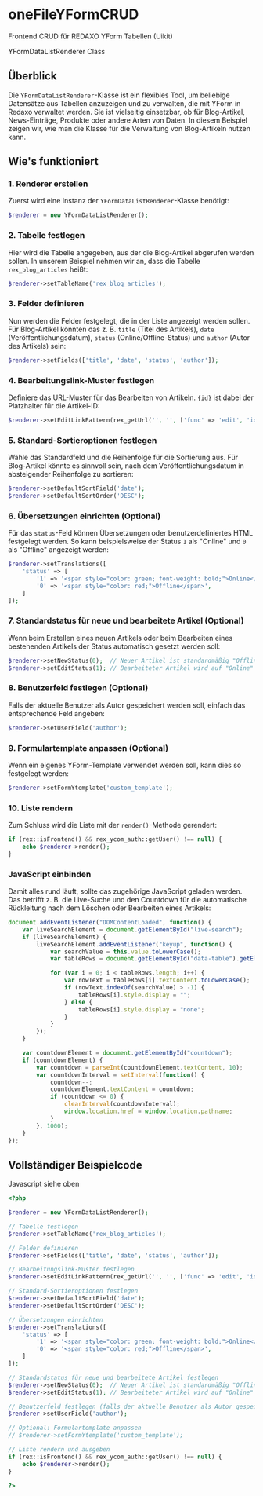 # oneFileYFormCRUD
Frontend CRUD für REDAXO YForm Tabellen (Uikit)

YFormDataListRenderer Class

## Überblick

Die `YFormDataListRenderer`-Klasse ist ein flexibles Tool, um beliebige Datensätze aus Tabellen anzuzeigen und zu verwalten, die mit YForm in Redaxo verwaltet werden. Sie ist vielseitig einsetzbar, ob für Blog-Artikel, News-Einträge, Produkte oder andere Arten von Daten. In diesem Beispiel zeigen wir, wie man die Klasse für die Verwaltung von Blog-Artikeln nutzen kann.

## Wie's funktioniert

### 1. Renderer erstellen

Zuerst wird eine Instanz der `YFormDataListRenderer`-Klasse benötigt:

```php
$renderer = new YFormDataListRenderer();
```

### 2. Tabelle festlegen

Hier wird die Tabelle angegeben, aus der die Blog-Artikel abgerufen werden sollen. In unserem Beispiel nehmen wir an, dass die Tabelle `rex_blog_articles` heißt:

```php
$renderer->setTableName('rex_blog_articles');
```

### 3. Felder definieren

Nun werden die Felder festgelegt, die in der Liste angezeigt werden sollen. Für Blog-Artikel könnten das z. B. `title` (Titel des Artikels), `date` (Veröffentlichungsdatum), `status` (Online/Offline-Status) und `author` (Autor des Artikels) sein:

```php
$renderer->setFields(['title', 'date', 'status', 'author']);
```

### 4. Bearbeitungslink-Muster festlegen

Definiere das URL-Muster für das Bearbeiten von Artikeln. `{id}` ist dabei der Platzhalter für die Artikel-ID:

```php
$renderer->setEditLinkPattern(rex_getUrl('', '', ['func' => 'edit', 'id' => '{id}']));
```

### 5. Standard-Sortieroptionen festlegen

Wähle das Standardfeld und die Reihenfolge für die Sortierung aus. Für Blog-Artikel könnte es sinnvoll sein, nach dem Veröffentlichungsdatum in absteigender Reihenfolge zu sortieren:

```php
$renderer->setDefaultSortField('date');
$renderer->setDefaultSortOrder('DESC');
```

### 6. Übersetzungen einrichten (Optional)

Für das `status`-Feld können Übersetzungen oder benutzerdefiniertes HTML festgelegt werden. So kann beispielsweise der Status `1` als "Online" und `0` als "Offline" angezeigt werden:

```php
$renderer->setTranslations([
    'status' => [
        '1' => '<span style="color: green; font-weight: bold;">Online</span>',
        '0' => '<span style="color: red;">Offline</span>',
    ]
]);
```

### 7. Standardstatus für neue und bearbeitete Artikel (Optional)

Wenn beim Erstellen eines neuen Artikels oder beim Bearbeiten eines bestehenden Artikels der Status automatisch gesetzt werden soll:

```php
$renderer->setNewStatus(0);  // Neuer Artikel ist standardmäßig "Offline"
$renderer->setEditStatus(1); // Bearbeiteter Artikel wird auf "Online" gesetzt
```

### 8. Benutzerfeld festlegen (Optional)

Falls der aktuelle Benutzer als Autor gespeichert werden soll, einfach das entsprechende Feld angeben:

```php
$renderer->setUserField('author');
```

### 9. Formulartemplate anpassen (Optional)

Wenn ein eigenes YForm-Template verwendet werden soll, kann dies so festgelegt werden:

```php
$renderer->setFormYtemplate('custom_template');
```

### 10. Liste rendern

Zum Schluss wird die Liste mit der `render()`-Methode gerendert:

```php
if (rex::isFrontend() && rex_ycom_auth::getUser() !== null) {
    echo $renderer->render();
}
```

### JavaScript einbinden

Damit alles rund läuft, sollte das zugehörige JavaScript geladen werden. Das betrifft z. B. die Live-Suche und den Countdown für die automatische Rückleitung nach dem Löschen oder Bearbeiten eines Artikels:

```javascript
document.addEventListener("DOMContentLoaded", function() {
    var liveSearchElement = document.getElementById("live-search");
    if (liveSearchElement) {
        liveSearchElement.addEventListener("keyup", function() {
            var searchValue = this.value.toLowerCase();
            var tableRows = document.getElementById("data-table").getElementsByTagName("tr");

            for (var i = 0; i < tableRows.length; i++) {
                var rowText = tableRows[i].textContent.toLowerCase();
                if (rowText.indexOf(searchValue) > -1) {
                    tableRows[i].style.display = "";
                } else {
                    tableRows[i].style.display = "none";
                }
            }
        });
    }

    var countdownElement = document.getElementById("countdown");
    if (countdownElement) {
        var countdown = parseInt(countdownElement.textContent, 10);
        var countdownInterval = setInterval(function() {
            countdown--;
            countdownElement.textContent = countdown;
            if (countdown <= 0) {
                clearInterval(countdownInterval);
                window.location.href = window.location.pathname;
            }
        }, 1000);
    }
});
```

## Vollständiger Beispielcode 
Javascript siehe oben

```php
<?php

$renderer = new YFormDataListRenderer();

// Tabelle festlegen
$renderer->setTableName('rex_blog_articles');

// Felder definieren
$renderer->setFields(['title', 'date', 'status', 'author']);

// Bearbeitungslink-Muster festlegen
$renderer->setEditLinkPattern(rex_getUrl('', '', ['func' => 'edit', 'id' => '{id}']));

// Standard-Sortieroptionen festlegen
$renderer->setDefaultSortField('date');
$renderer->setDefaultSortOrder('DESC');

// Übersetzungen einrichten
$renderer->setTranslations([
    'status' => [
        '1' => '<span style="color: green; font-weight: bold;">Online</span>',
        '0' => '<span style="color: red;">Offline</span>',
    ]
]);

// Standardstatus für neue und bearbeitete Artikel festlegen
$renderer->setNewStatus(0);  // Neuer Artikel ist standardmäßig "Offline"
$renderer->setEditStatus(1); // Bearbeiteter Artikel wird auf "Online" gesetzt

// Benutzerfeld festlegen (falls der aktuelle Benutzer als Autor gespeichert werden soll)
$renderer->setUserField('author');

// Optional: Formulartemplate anpassen
// $renderer->setFormYtemplate('custom_template');

// Liste rendern und ausgeben
if (rex::isFrontend() && rex_ycom_auth::getUser() !== null) {
    echo $renderer->render();
}

?>
```



